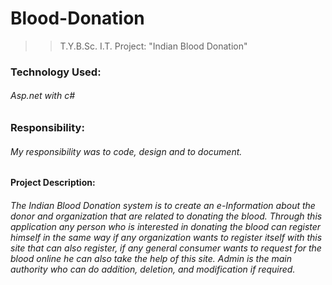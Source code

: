 # Blood-Donation

>> T.Y.B.Sc. I.T. Project: "Indian Blood Donation"

### Technology Used: 
###### Asp.net with c#


### Responsibility: 
###### My responsibility was to code, design and to document.


#### Project Description: 
###### The Indian Blood Donation system is to create an e-Information about the donor and organization that are related to donating the blood. Through this application any person who is interested in donating the blood can register himself in the same way if any organization wants to register itself with this site that can also register, if any general consumer wants to request for the blood online he can also take the help of this site. Admin is the main authority who can do addition, deletion, and modification if required.